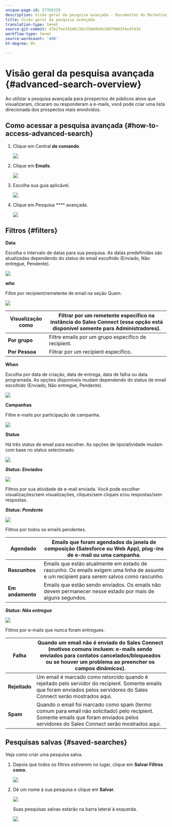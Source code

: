 ```yaml
---
unique-page-id: 37356329
description: Visão geral da pesquisa avançada - Documentos do Marketing - Documentação do produto
title: Visão geral da pesquisa avançada
translation-type: tm+mt
source-git-commit: 47b2fee7d146c3dc558d4bbb10070683f4cdfd3d
workflow-type: tm+mt
source-wordcount: '408'
ht-degree: 0%

---
```



# Visão geral da pesquisa avançada {#advanced-search-overview}

Ao utilizar a pesquisa avançada para prospectos de públicos alvos que visualizaram, clicaram ou responderam a e-mails, você pode criar uma lista direcionada dos prospectos mais envolvidos.

## Como acessar a pesquisa avançada {#how-to-access-advanced-search}

1. Clique em Central **de comando**.

   ![](assets/one.png)

1. Clique em **Emails**.

   ![](assets/two.png)

1. Escolha sua guia aplicável.

   ![](assets/three.png)

1. Clique em Pesquisa **** avançada.

   ![](assets/four.png)

## Filtros {#filters}

**Data**

Escolha o intervalo de datas para sua pesquisa. As datas predefinidas são atualizadas dependendo do status de email escolhido (Enviado, Não entregue, Pendente).

![](assets/date.png)

**who**

Filtre por recipient/remetente de email na seção Quem.

![](assets/who.png)

| **Visualização como** | Filtrar por um remetente específico na instância do Sales Connect (essa opção está disponível somente para Administradores). |
|---|---|
| **Por grupo** | Filtre emails por um grupo específico de recipient. |
| **Por Pessoa** | Filtrar por um recipient específico. |

**When**

Escolha por data de criação, data de entrega, data de falha ou data programada. As opções disponíveis mudam dependendo do status de email escolhido (Enviado, Não entregue, Pendente).

![](assets/when.png)

**Campanhas**

Filtre e-mails por participação de campanha.

![](assets/campaigns.png)

**Status**

Há três status de email para escolher. As opções de tipo/atividade mudam com base no status selecionado.

![](assets/status.png)

***Status: Enviados***

![](assets/status-sent.png)

Filtros por sua atividade de e-mail enviada. Você pode escolher visualizações/sem visualizações, cliques/sem cliques e/ou respostas/sem respostas.

***Status: Pendente***

![](assets/status-pending.png)

Filtros por todos os emails pendentes.

| **Agendado** | Emails que foram agendados da janela de composição (Salesforce ou Web App), plug-ins de e-mail ou uma campanha. |
|---|---|
| **Rascunhos** | Emails que estão atualmente em estado de rascunho. Os emails exigem uma linha de assunto e um recipient para serem salvos como rascunho. |
| **Em andamento** | Emails que estão sendo enviados. Os emails não devem permanecer nesse estado por mais de alguns segundos. |

***Status: Não entregue***

![](assets/status-undelivered.png)

Filtros por e-mails que nunca foram entregues.

| **Falha** | Quando um email não é enviado do Sales Connect (motivos comuns incluem: e-mails sendo enviados para contatos cancelados/bloqueados ou se houver um problema ao preencher os campos dinâmicos). |
|---|---|
| **Rejeitado** | Um email é marcado como retorcido quando é rejeitado pelo servidor do recipient. Somente emails que foram enviados pelos servidores do Sales Connect serão mostrados aqui. |
| **Spam** | Quando o email foi marcado como spam (termo comum para email não solicitado) pelo recipient. Somente emails que foram enviados pelos servidores do Sales Connect serão mostrados aqui. |

## Pesquisas salvas {#saved-searches}

Veja como criar uma pesquisa salva.

1. Depois que todos os filtros estiverem no lugar, clique em **Salvar Filtros como**.

   ![](assets/save-search-1.png)

1. Dê um nome à sua pesquisa e clique em **Salvar**.

   ![](assets/save-search-2.png)

   Suas pesquisas salvas estarão na barra lateral à esquerda.

   ![](assets/advanced-search-overview-15.png)

